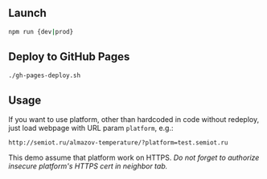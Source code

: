 ## Launch

```bash
npm run {dev|prod}
```

## Deploy to GitHub Pages

```bash
./gh-pages-deploy.sh
```

## Usage
If you want to use platform, other than hardcoded in code without redeploy, just load webpage with URL param `platform`, e.g.:
```
http://semiot.ru/almazov-temperature/?platform=test.semiot.ru
```
This demo assume that platform work on HTTPS. *Do not forget to authorize insecure platform's HTTPS cert in neighbor tab.*

